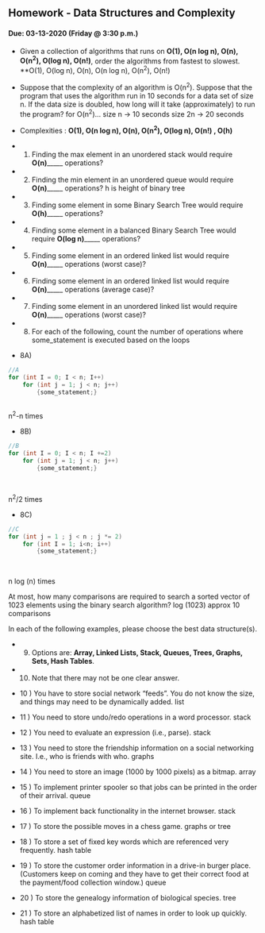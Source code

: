 ## Homework - Data Structures and Complexity
#### Due: 03-13-2020 (Friday @ 3:30 p.m.)

- Given a collection of algorithms that runs on **O(1), O(n log n), O(n), O(n<sup>2</sup>), O(log n), O(n!)**, order the algorithms from fastest to slowest.
**O(1), O(log n), O(n), O(n log n), O(n<sup>2</sup>), O(n!)

- Suppose that the complexity of an algorithm is O(n<sup>2</sup>). Suppose that the program that uses the algorithm run in 10 seconds for a data set of size n. If the data size is doubled, how long will it take (approximately) to run the program? 
for O(n<sup>2</sup>)...
size n -> 10 seconds
size 2n -> 20 seconds

- Complexities : **O(1), O(n log n), O(n), O(n<sup>2</sup>), O(log n), O(n!) , O(h)**
- 1) Finding the max element in an unordered stack would require ____O(n)_________ operations?
- 2) Finding the min element in an unordered queue would require ____O(n)_________ operations? h is height of binary tree
- 3) Finding some element in some Binary Search Tree would require ____O(h)_________ operations?
- 4) Finding some element in a balanced Binary Search Tree would require ____O(log n)_________ operations?
- 5) Finding some element in an ordered linked list would require ____O(n)_________ operations (worst case)?
- 6) Finding some element in an ordered linked list would require ____O(n)_________ operations (average case)?
- 7) Finding some element in an unordered linked list would require ____O(n)_________ operations (worst case)?


- 8) For each of the following, count the number of operations where some_statement is executed based on the loops

- 8A)
```cpp
//A
for (int I = 0; I < n; I++)
    for (int j = 1; j < n; j++)
        {some_statement;}
       
```
n<sup>2</sup>-n times
- 8B)
```cpp
//B
for (int I = 0; I < n; I +=2)
    for (int j = 1; j < n; j++)
        {some_statement;}
        
         
```
n<sup>2</sup>/2 times

- 8C)
```cpp
//C
for (int j = 1 ; j < n ; j *= 2)
    for (int I = 1; i<n; i++)
        {some_statement;} 
        
        
```
n log (n) times

At most, how many comparisons are required to search a sorted vector of 1023 elements using the binary
search algorithm? log (1023) approx 10 comparisons

In each of the following examples, please choose the best data structure(s).
- 9) Options are: **Array, Linked Lists, Stack, Queues, Trees, Graphs, Sets, Hash Tables**. 
- 10) Note that there may not be one clear answer.

- 10 ) You have to store social network “feeds”. You do not know the size, and things may need to be dynamically added. list
- 11 ) You need to store undo/redo operations in a word processor. stack
- 12 ) You need to evaluate an expression (i.e., parse). stack
- 13 ) You need to store the friendship information on a social networking site. I.e., who is friends with who. graphs
- 14 ) You need to store an image (1000 by 1000 pixels) as a bitmap. array
- 15 ) To implement printer spooler so that jobs can be printed in the order of their arrival. queue
- 16 ) To implement back functionality in the internet browser. stack
- 17 ) To store the possible moves in a chess game. graphs or tree
- 18 ) To store a set of fixed key words which are referenced very frequently.  hash table
- 19 ) To store the customer order information in a drive-in burger place. (Customers keep on coming and they have to get their correct food at the payment/food collection window.)
      queue
- 20 ) To store the genealogy information of biological species. tree
- 21 ) To store an alphabetized list of names in order to look up quickly. hash table



